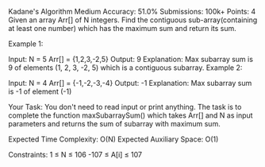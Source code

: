 Kadane's Algorithm 
Medium Accuracy: 51.0% Submissions: 100k+ Points: 4
Given an array Arr[] of N integers. Find the contiguous sub-array(containing at least one number) which has the maximum sum and return its sum.

Example 1:

Input:
N = 5
Arr[] = {1,2,3,-2,5}
Output:
9
Explanation:
Max subarray sum is 9
of elements (1, 2, 3, -2, 5) which 
is a contiguous subarray.
Example 2:

Input:
N = 4
Arr[] = {-1,-2,-3,-4}
Output:
-1
Explanation:
Max subarray sum is -1 
of element (-1)

Your Task:
You don't need to read input or print anything. The task is to complete the function maxSubarraySum() which takes Arr[] and N as input parameters and returns the sum of subarray with maximum sum.

Expected Time Complexity: O(N)
Expected Auxiliary Space: O(1)

Constraints:
1 ≤ N ≤ 106
-107 ≤ A[i] ≤ 107